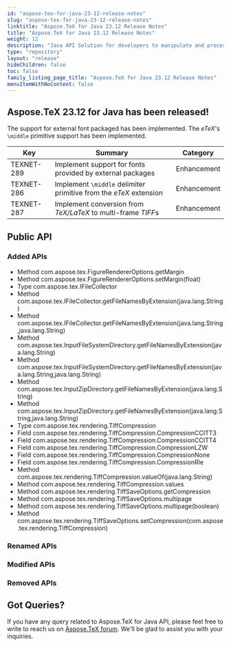 ```yaml
---
id: "aspose-tex-for-java-23-12-release-notes"
slug: "aspose-tex-for-java-23-12-release-notes"
linktitle: "Aspose.TeX for Java 23.12 Release Notes"
title: "Aspose.TeX for Java 23.12 Release Notes"
weight: 12
description: "Java API Solution for developers to manipulate and process TeX and LaTeX files. Updates of Aspose.TeX API solution for Java | Release 2023.12"
type: "repository"
layout: "release"
hideChildren: false
toc: false
family_listing_page_title: "Aspose.TeX for Java 23.12 Release Notes"
menuItemWithNoContent: false
---
```


## Aspose.TeX 23.12 for Java has been released!

The support for external font packaged has been implemented.
The *eTeX*'s `\middle` primitive support has been implemented.

| Key | Summary | Category |
|---|---|---|
| TEXNET-289 | Implement support for fonts provided by external packages | Enhancement |
| TEXNET-286 | Implement `\middle` delimiter primitive from the *eTeX* extension | Enhancement |
| TEXNET-287 | Implement conversion from *TeX/LaTeX* to multi-frame *TIFF*s | Enhancement |

## Public API
### Added APIs

 * Method com.aspose.tex.FigureRendererOptions.getMargin
 * Method com.aspose.tex.FigureRendererOptions.setMargin(float)
 * Type com.aspose.tex.IFileCollector
 * Method com.aspose.tex.IFileCollector.getFileNamesByExtension(java.lang.String)
 * Method com.aspose.tex.IFileCollector.getFileNamesByExtension(java.lang.String,java.lang.String)
 * Method com.aspose.tex.InputFileSystemDirectory.getFileNamesByExtension(java.lang.String)
 * Method com.aspose.tex.InputFileSystemDirectory.getFileNamesByExtension(java.lang.String,java.lang.String)
 * Method com.aspose.tex.InputZipDirectory.getFileNamesByExtension(java.lang.String)
 * Method com.aspose.tex.InputZipDirectory.getFileNamesByExtension(java.lang.String,java.lang.String)
 * Type com.aspose.tex.rendering.TiffCompression
 * Field com.aspose.tex.rendering.TiffCompression.CompressionCCITT3
 * Field com.aspose.tex.rendering.TiffCompression.CompressionCCITT4
 * Field com.aspose.tex.rendering.TiffCompression.CompressionLZW
 * Field com.aspose.tex.rendering.TiffCompression.CompressionNone
 * Field com.aspose.tex.rendering.TiffCompression.CompressionRle
 * Method com.aspose.tex.rendering.TiffCompression.valueOf(java.lang.String)
 * Method com.aspose.tex.rendering.TiffCompression.values
 * Method com.aspose.tex.rendering.TiffSaveOptions.getCompression
 * Method com.aspose.tex.rendering.TiffSaveOptions.multipage
 * Method com.aspose.tex.rendering.TiffSaveOptions.multipage(boolean)
 * Method com.aspose.tex.rendering.TiffSaveOptions.setCompression(com.aspose.tex.rendering.TiffCompression)

### Renamed APIs

### Modified APIs

### Removed APIs


## Got Queries?
If you have any query related to Aspose.TeX for Java API, please feel free to write to reach us on [Aspose.TeX forum](https://forum.aspose.com/c/tex/). We'll be glad to assist you with your inquiries.
